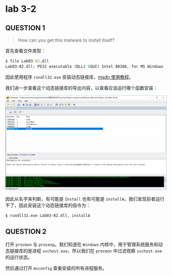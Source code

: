 # lab 3-2

## QUESTION 1

> How can you get this malware to install itself?

首先查看文件类型：

```cmd
$ file Lab03-02.dll
Lab03-02.dll: PE32 executable (DLL) (GUI) Intel 80386, for MS Windows
```

因此使用程序 `rundll32.exe` 安装动态链接库，[msdn 使用教程](<https://support.microsoft.com/en-us/help/164787/info-windows-rundll-and-rundll32-interface>)。

我们进一步查看这个动态链接库的导出内容，以查看应该运行哪个函数安装：

![02.dll.PEexplorer](./02.dll.PEexplorer.png)

因此从名字来判断，有可能是 `Install` 也有可能是 `installA`，我们发现前者运行不了，因此安装这个动态链接库的指令为：

```bash
$ rundll32.exe Lab03-02.dll, installA
```

## QUESTION 2

打开 `procmon` 与 `procexp`。我们知道在 `Windows` 内核中，用于管理系统服务和动态链接库的是进程 `svchost.exe`，所以我们在 `procmon` 中过滤观察 `svchost.exe` 的运行状态。

然后通过打开 `msconfig` 查看安装的所有进程服务。